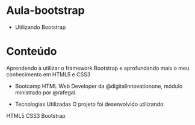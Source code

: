 # Aula-bootstrap
- Utilizando Bootstrap


# Conteúdo 
Aprendendo a utilizar o framework Bootstrap e aprofundando mais o meu conhecimento em HTML5 e CSS3

- Bootcamp HTML Web Developer da @digitalinnovationone, módulo ministrado por @rafegal.


- Tecnologias Utilizadas
O projeto foi desenvolvido utilizando:

HTML5
CSS3
Bootstrap
